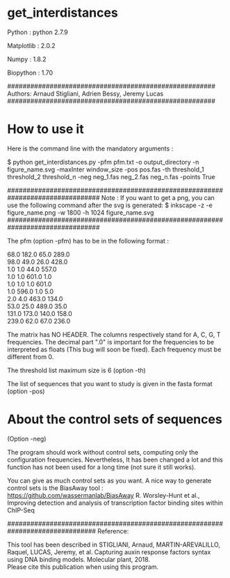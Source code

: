 # get_interdistances
Python  : python 2.7.9

Matplotlib : 2.0.2

Numpy : 1.8.2

Biopython : 1.70

######################################################
Authors: Arnaud Stigliani, Adrien Bessy, Jeremy Lucas
######################################################

# How to use it 
Here is the command line with the mandatory arguments : 

$ python get_interdistances.py -pfm pfm.txt  -o output_directory -n figure_name.svg -maxInter window_size  -pos pos.fas -th threshold_1 threshold_2 threshold_n -neg neg_1.fas neg_2.fas neg_n.fas -points True  

################################################################################
Note : If you want to get a png, you can use the following command after the svg is generated:
$ inkscape -z -e figure_name.png -w 1800 -h 1024 figure_name.svg
################################################################################

The pfm (option -pfm) has to be in the following format :

68.0	182.0	65.0	289.0  
98.0	49.0	26.0	428.0  
1.0	1.0	44.0	557.0  
1.0	1.0	601.0	1.0  
1.0	1.0	1.0	601.0  
1.0	596.0	1.0	5.0  
2.0	4.0	463.0	134.0  
53.0	25.0	489.0	35.0  
131.0	173.0	140.0	158.0  
239.0	62.0	67.0	236.0  

The matrix has NO HEADER. The columns respectively stand for A, C, G, T frequencies. The decimal part ".0" is important for the frequencies to be interpreted as floats (This bug will soon be fixed). Each frequency must be different from 0.

The threshold list maximum size is 6 (option -th)

The list of sequences that you want to study is given in the fasta format (option -pos)

# About the control sets of sequences

(Option -neg)

The program should work without control sets, computing only the configuration frequencies. Nevertheless, It has been changed a lot and this function has not been used for a long time (not sure it still works).

You can give as much control sets as you want. A nice way to generate control sets is the BiasAway  tool :
https://github.com/wassermanlab/BiasAway
R. Worsley-Hunt et al., Improving detection and analysis of transcription factor binding sites within ChIP-Seq

###############################################################################
Reference:

This tool has been described in 
STIGLIANI, Arnaud, MARTIN-AREVALILLO, Raquel, LUCAS, Jeremy, et al. Capturing auxin response factors syntax using DNA binding models. Molecular plant, 2018.  
Please cite this publication when using this program.
